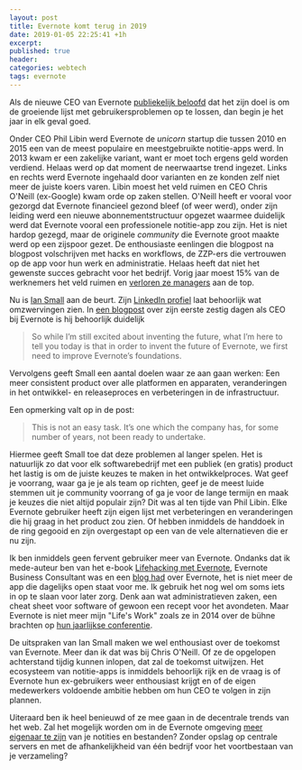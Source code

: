 ```yaml
---
layout: post
title: Evernote komt terug in 2019
date: 2019-01-05 22:25:41 +1h
excerpt:
published: true
header:
categories: webtech
tags: evernote
---
```

Als de nieuwe CEO van Evernote [publiekelijk beloofd](https://evernote.com/blog/looking-ahead-evernotes-priorities-2019/) dat het zijn doel is om de groeiende lijst met gebruikersproblemen op te lossen, dan begin je het jaar in elk geval goed. 

Onder CEO Phil Libin werd Evernote de _unicorn_ startup die tussen 2010 en 2015 een van de meest populaire en meestgebruikte notitie-apps werd. In 2013 kwam er een zakelijke variant, want er moet toch ergens geld worden verdiend. Helaas werd op dat moment de neerwaartse trend ingezet. Links en rechts werd Evernote ingehaald door varianten en ze konden zelf niet meer de juiste koers varen. Libin moest het veld ruimen en CEO Chris O'Neill (ex-Google) kwam orde op zaken stellen. O'Neill heeft er vooral voor gezorgd dat Evernote financieel gezond bleef (of weer werd), onder zijn leiding werd een nieuwe abonnementstructuur opgezet waarmee duidelijk werd dat Evernote vooral een professionele notitie-app zou zijn. Het is niet hardop gezegd, maar de originele _community_ die Evernote groot maakte werd op een zijspoor gezet. De enthousiaste eenlingen die blogpost na blogpost volschrijven met hacks en workflows, de ZZP-ers die vertrouwen op de app voor hun werk en administratie. 
Helaas heeft dat niet het gewenste succes gebracht voor het bedrijf. Vorig jaar moest 15% van de werknemers het veld ruimen en [verloren ze managers](https://evernote.com/blog/2018-09-18-message-from-ceo/) aan de top. 

Nu is [Ian Small](https://twitter.com/iansmall) aan de beurt. Zijn [LinkedIn profiel](https://www.linkedin.com/in/iansmall/) laat behoorlijk wat omzwervingen zien. In [een blogpost](https://evernote.com/blog/looking-ahead-evernotes-priorities-2019/) over zijn eerste zestig dagen als CEO bij Evernote is hij behoorlijk duidelijk

>So while I’m still excited about inventing the future, what I’m here to tell you today is that in order to invent the future of Evernote, we first need to improve Evernote’s foundations. 

Vervolgens geeft Small een aantal doelen waar ze aan gaan werken: Een meer consistent product over alle platformen en apparaten, veranderingen in het ontwikkel- en releaseproces en verbeteringen in de infrastructuur. 

Een opmerking valt op in de post: 
> This is not an easy task. It’s one which the company has, for some number of years, not been ready to undertake. 

Hiermee geeft Small toe dat deze problemen al langer spelen. Het is natuurlijk zo dat voor elk softwarebedrijf met een publiek (en gratis) product het lastig is om de juiste keuzes te maken in het ontwikkelproces. Wat geef je voorrang, waar ga je je als team op richten, geef je de meest luide stemmen uit je community voorrang of ga je voor de lange termijn en maak je keuzes die niet altijd populair zijn? Dit was al ten tijde van Phil Libin. Elke Evernote gebruiker heeft zijn eigen lijst met verbeteringen en veranderingen die hij graag in het product zou zien. Of hebben inmiddels de handdoek in de ring gegooid en zijn overgestapt op een van de vele alternatieven die er nu zijn.

Ik ben inmiddels geen fervent gebruiker meer van Evernote. Ondanks dat ik mede-auteur ben van het e-book [Lifehacking met Evernote](https://github.com/frankmeeuwsen/Lifehacking-met-Evernote), Evernote Business Consultant was en een [blog had](https://diggingthedigital.com/tags/evernote) over Evernote, het is niet meer de app die dagelijks open staat voor me. Ik gebruik het nog wel om soms iets in op te slaan voor later zorg. Denk aan wat administratieven zaken, een cheat sheet voor software of gewoon een recept voor het avondeten. Maar Evernote is niet meer mijn "Life's Work" zoals ze in 2014 over de bühne brachten op [hun jaarlijkse conferentie](https://diggingthedigital.com/ec4-evernote-je-moderne-werkplek/). 

De uitspraken van Ian Small maken we wel enthousiast over de toekomst van Evernote. Meer dan ik dat was bij Chris O'Neill. Of ze de opgelopen achterstand tijdig kunnen inlopen, dat zal de toekomst uitwijzen. Het ecosysteem van notitie-apps is inmiddels behoorlijk rijk en de vraag is of Evernote hun ex-gebruikers weer enthousiast krijgt en of de eigen medewerkers voldoende ambitie hebben om hun CEO te volgen in zijn plannen. 

Uiteraard ben ik heel benieuwd of ze mee gaan in de decentrale trends van het web. Zal het mogelijk worden om in de Evernote omgeving [meer eigenaar te zijn](https://www.zylstra.org/blog/2016/11/how-to-leave-evernote/) van je notities en bestanden? Zonder opslag op centrale servers en met de afhankelijkheid van één bedrijf voor het voortbestaan van je verzameling? 